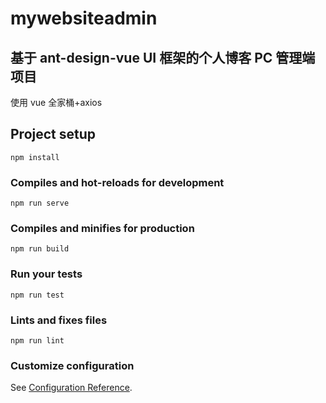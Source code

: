 # mywebsiteadmin

## 基于 ant-design-vue UI 框架的个人博客 PC 管理端项目

使用 vue 全家桶+axios

## Project setup

```
npm install
```

### Compiles and hot-reloads for development

```
npm run serve
```

### Compiles and minifies for production

```
npm run build
```

### Run your tests

```
npm run test
```

### Lints and fixes files

```
npm run lint
```

### Customize configuration

See [Configuration Reference](https://cli.vuejs.org/config/).
